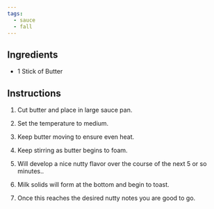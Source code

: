 ```yaml
---
tags:
  - sauce
  - fall
---
```


## Ingredients
- 1 Stick of Butter

## Instructions
1. Cut butter and place in large sauce pan.

2. Set the temperature to medium.

3. Keep butter moving to ensure even heat.

4.  Keep stirring as butter begins to foam.

5. Will develop a nice nutty flavor over the course of the next 5 or so minutes..

6. Milk solids will form at the bottom and begin to toast.

7.  Once this reaches the desired nutty notes you are good to go.